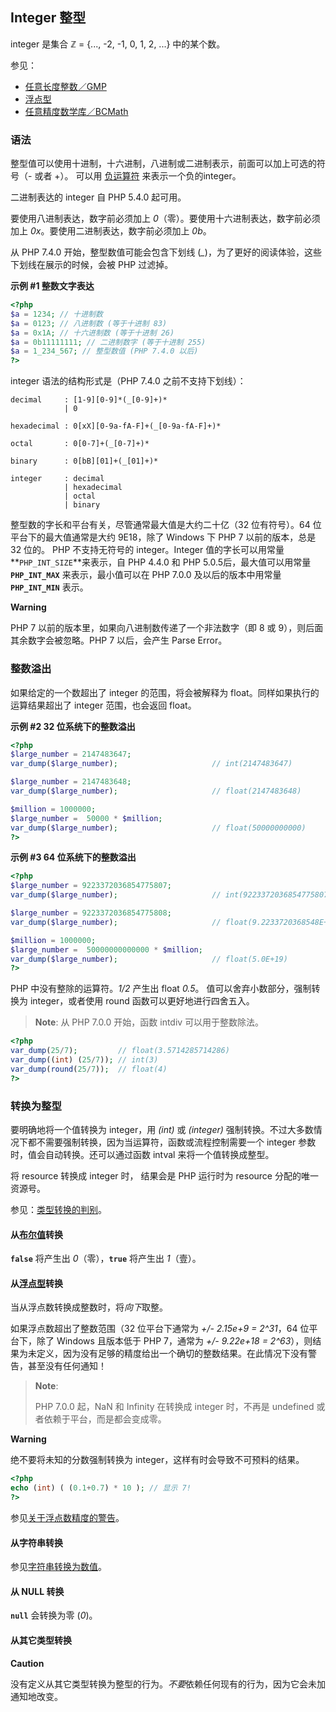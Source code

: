 Integer 整型
------------

<span class="type">integer</span> 是集合 ℤ = {..., -2, -1, 0, 1, 2, ...}
中的某个数。

参见：

-   <span class="simpara">
    <a href="/book/gmp.html" class="link">任意长度整数／GMP</a> </span>
-   <span class="simpara">
    <a href="/language/types/float.html" class="link">浮点型</a> </span>
-   <span class="simpara">
    <a href="/book/bc.html" class="link">任意精度数学库／BCMath</a>
    </span>

### 语法

整型值可以使用十进制，十六进制，八进制或二进制表示，前面可以加上可选的符号（-
或者 +）。 可以用
<a href="/language/operators/arithmetic.html" class="link">负运算符</a>
来表示一个负的<span class="type">integer</span>。

二进制表达的 <span class="type">integer</span> 自 PHP 5.4.0 起可用。

要使用八进制表达，数字前必须加上
*0*（零）。要使用十六进制表达，数字前必须加上
*0x*。要使用二进制表达，数字前必须加上 *0b*。

从 PHP 7.4.0 开始，整型数值可能会包含下划线
(*\_*)，为了更好的阅读体验，这些下划线在展示的时候，会被 PHP 过滤掉。

**示例 \#1 整数文字表达**

``` php
<?php
$a = 1234; // 十进制数
$a = 0123; // 八进制数 (等于十进制 83)
$a = 0x1A; // 十六进制数 (等于十进制 26)
$a = 0b11111111; // 二进制数字 (等于十进制 255)
$a = 1_234_567; // 整型数值 (PHP 7.4.0 以后)
?>
```

<span class="type">integer</span> 语法的结构形式是（PHP 7.4.0
之前不支持下划线）：

    decimal     : [1-9][0-9]*(_[0-9]+)*
                | 0

    hexadecimal : 0[xX][0-9a-fA-F]+(_[0-9a-fA-F]+)*

    octal       : 0[0-7]+(_[0-7]+)*

    binary      : 0[bB][01]+(_[01]+)*

    integer     : decimal
                | hexadecimal
                | octal
                | binary

整型数的字长和平台有关，尽管通常最大值是大约二十亿（32 位有符号）。64
位平台下的最大值通常是大约 9E18，除了 Windows 下 PHP 7 以前的版本，总是
32 位的。 PHP 不支持无符号的 <span class="type">integer</span>。<span
class="type">Integer</span> 值的字长可以用常量
**`PHP_INT_SIZE`**来表示，自 PHP 4.4.0 和 PHP 5.0.5后，最大值可以用常量
**`PHP_INT_MAX`** 来表示，最小值可以在 PHP 7.0.0 及以后的版本中用常量
**`PHP_INT_MIN`** 表示。

**Warning**

PHP 7 以前的版本里，如果向八进制数传递了一个非法数字（即 8 或
9），则后面其余数字会被忽略。PHP 7 以后，会产生 Parse Error。

### 整数溢出

如果给定的一个数超出了 <span class="type">integer</span>
的范围，将会被解释为 <span
class="type">float</span>。同样如果执行的运算结果超出了 <span
class="type">integer</span> 范围，也会返回 <span
class="type">float</span>。

**示例 \#2 32 位系统下的整数溢出**

``` php
<?php
$large_number = 2147483647;
var_dump($large_number);                     // int(2147483647)

$large_number = 2147483648;
var_dump($large_number);                     // float(2147483648)

$million = 1000000;
$large_number =  50000 * $million;
var_dump($large_number);                     // float(50000000000)
?>
```

**示例 \#3 64 位系统下的整数溢出**

``` php
<?php
$large_number = 9223372036854775807;
var_dump($large_number);                     // int(9223372036854775807)

$large_number = 9223372036854775808;
var_dump($large_number);                     // float(9.2233720368548E+18)

$million = 1000000;
$large_number =  50000000000000 * $million;
var_dump($large_number);                     // float(5.0E+19)
?>
```

PHP 中没有整除的运算符。*1/2* 产生出 <span class="type">float</span>
*0.5*。 值可以舍弃小数部分，强制转换为 <span
class="type">integer</span>，或者使用 <span
class="function">round</span> 函数可以更好地进行四舍五入。

> **Note**: <span class="simpara"> 从 PHP 7.0.0 开始，函数 <span
> class="function">intdiv</span> 可以用于整数除法。 </span>

``` php
<?php
var_dump(25/7);         // float(3.5714285714286) 
var_dump((int) (25/7)); // int(3)
var_dump(round(25/7));  // float(4) 
?>
```

### 转换为整型

要明确地将一个值转换为 <span class="type">integer</span>，用 *(int)* 或
*(integer)*
强制转换。不过大多数情况下都不需要强制转换，因为当运算符，函数或流程控制需要一个
<span class="type">integer</span> 参数时，值会自动转换。还可以通过函数
<span class="function">intval</span> 来将一个值转换成整型。

将 <span class="type">resource</span> 转换成 <span
class="type">integer</span> 时， 结果会是 PHP 运行时为 <span
class="type">resource</span> 分配的唯一资源号。

参见：<a href="/language/types/type-juggling.html" class="link">类型转换的判别</a>。

#### 从<a href="/language/types/boolean.html" class="link">布尔值</a>转换

**`false`** 将产生出 *0*（零），**`true`** 将产生出 *1*（壹）。

#### 从<a href="/language/types/float.html" class="link">浮点型</a>转换

当从浮点数转换成整数时，将*向下*取整。

如果浮点数超出了整数范围（32 位平台下通常为 *+/- 2.15e+9 = 2^31*，64
位平台下，除了 Windows 且版本低于 PHP 7，通常为 *+/- 9.22e+18 =
2^63*），则结果为未定义，因为没有足够的精度给出一个确切的整数结果。在此情况下没有警告，甚至没有任何通知！

> **Note**:
>
> PHP 7.0.0 起，NaN 和 Infinity 在转换成 <span
> class="type">integer</span> 时，不再是 undefined
> 或者依赖于平台，而是都会变成零。

**Warning**

绝不要将未知的分数强制转换为 <span
class="type">integer</span>，这样有时会导致不可预料的结果。

``` php
<?php
echo (int) ( (0.1+0.7) * 10 ); // 显示 7!
?>
```

参见<a href="/language/types/float.html#warn.float-precision" class="link">关于浮点数精度的警告</a>。

#### 从字符串转换

参见<a href="/language/types/string.html#language.types.string.conversion" class="link">字符串转换为数值</a>。

#### 从 <span class="type">NULL</span> 转换

**`null`** 会转换为零 (*0*)。

#### 从其它类型转换

**Caution**

没有定义从其它类型转换为整型的行为。*不要*依赖任何现有的行为，因为它会未加通知地改变。
